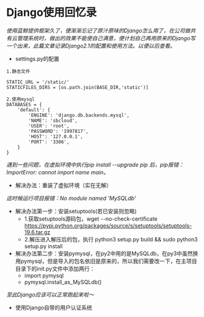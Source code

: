 # Django使用回忆录
*使用蓝鲸提供框架久了，便渐渐忘记了原汁原味的Django怎么用了，在公司做共有云管理系统时，做出的效果不能使自己满意，便计划自己再用原来的Django写一个出来，此篇文章记录Django2.1的配置和使用方法。以便以后查看。*

- settings.py的配置
```angular2html
1.静态文件

STATIC_URL = '/static/'
STATICFILES_DIRS = [os.path.join(BASE_DIR,'static')]

2.使用mysql
DATABASES = {
    'default': {
        'ENGINE': 'django.db.backends.mysql',
        'NAME': 'sbcloud',
        'USER': 'root',
        'PASSWORD': '1997817',
        'HOST': '127.0.0.1',
        'PORT': '3306',
    }
}

```
*遇到一些问题，在虚拟环境中执行pip install  --upgrade pip 后，pip报错：ImportError: cannot import name main。*
* 解决办法：重装了虚拟环境（实在无解）

*这时候运行项目报错：No module named 'MySQLdb'*
* 解决办法第一步：安装setuptools(若已安装则忽略)
    - 1.获取setuptools源码包，wget --no-check-certificate  https://pypi.python.org/packages/source/s/setuptools/setuptools-19.6.tar.gz
    - 2.解压进入解压后的包，执行 python3 setup.py build && sudo python3 setup.py install
* 解决办法第二步：安装pymysql，在py2中用的是MySQLdb，在py3中虽然换用pymysql，但是导入的包名依旧是原来的，所以我们需要改一下，在主项目目录下的init.py文件中添加两行：
    - import pymysql
    - pymysql.install_as_MySQLdb()
    
*至此Django应该可以正常跑起来啦～*

* 使用Django自带的用户认证系统
